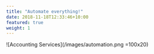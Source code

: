```yaml
---
title: "Automate everything!"
date: 2018-11-18T12:33:46+10:00
featured: true
weight: 1
---
```






![Accounting Services](/images/automation.png =100x20)

